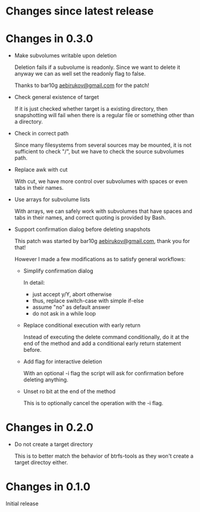 # Changes since latest release

# Changes in 0.3.0

-   Make subvolumes writable upon deletion

    Deletion fails if a subvolume is readonly. Since we want to delete it
    anyway we can as well set the readonly flag to false.

    Thanks to bar10g <aebirukov@gmail.com> for the patch!

-   Check general existence of target

    If it is just checked whether target is a existing directory, then
    snapshotting will fail when there is a regular file or something other
    than a directory.

-   Check in correct path

    Since many filesystems from several sources may be mounted, it is not
    sufficient to check "/", but we have to check the source subvolumes
    path.

-   Replace awk with cut

    With cut, we have more control over subvolumes with spaces or even tabs
    in their names.

-   Use arrays for subvolume lists

    With arrays, we can safely work with subvolumes that have spaces and
    tabs in their names, and correct quoting is provided by Bash.

-   Support confirmation dialog before deleting snapshots

    This patch was started by bar10g <aebirukov@gmail.com>, thank you for
    that!

    However I made a few modifications as to satisfy general workflows:

    -   Simplify confirmation dialog

        In detail:

        -   just accept y/Y, abort otherwise
        -   thus, replace switch-case with simple if-else
        -   assume "no" as default answer
        -   do not ask in a while loop

    -   Replace conditional execution with early return

        Instead of executing the delete command conditionally, do it at the
        end of the method and add a conditional early return statement
        before.

    -   Add flag for interactive deletion

        With an optional -i flag the script will ask for confirmation before
        deleting anything.

    -   Unset ro bit at the end of the method

        This is to optionally cancel the operation with the -i flag.

# Changes in 0.2.0

-   Do not create a target directory

    This is to better match the behavior of btrfs-tools as they won't create
    a target directoy either.

# Changes in 0.1.0

Initial release

